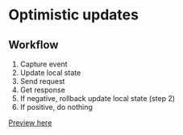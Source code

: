 # Optimistic updates

## Workflow

1. Capture event
2. Update local state
3. Send request
4. Get response
5. If negative, rollback update local state (step 2)
6. If positive, do nothing

[Preview here](https://optimistic-updates.netlify.com/)



